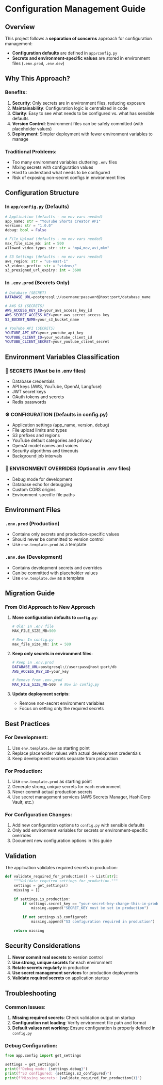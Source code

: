 # Configuration Management Guide

## Overview

This project follows a **separation of concerns** approach for configuration management:

- **Configuration defaults** are defined in `app/config.py`
- **Secrets and environment-specific values** are stored in environment files (`.env.prod`, `.env.dev`)

## Why This Approach?

### Benefits:
1. **Security**: Only secrets are in environment files, reducing exposure
2. **Maintainability**: Configuration logic is centralized in code
3. **Clarity**: Easy to see what needs to be configured vs. what has sensible defaults
4. **Version Control**: Environment files can be safely committed (with placeholder values)
5. **Deployment**: Simpler deployment with fewer environment variables to manage

### Traditional Problems:
- Too many environment variables cluttering `.env` files
- Mixing secrets with configuration values
- Hard to understand what needs to be configured
- Risk of exposing non-secret configs in environment files

## Configuration Structure

### In `app/config.py` (Defaults)
```python
# Application (defaults - no env vars needed)
app_name: str = "YouTube Shorts Creator API"
version: str = "1.0.0"
debug: bool = False

# File Upload (defaults - no env vars needed)
max_file_size_mb: int = 500
allowed_video_types_str: str = "mp4,mov,avi,mkv"

# S3 Settings (defaults - no env vars needed)
aws_region: str = "us-east-1"
s3_videos_prefix: str = "videos/"
s3_presigned_url_expiry: int = 3600
```

### In `.env.prod` (Secrets Only)
```bash
# Database (SECRET)
DATABASE_URL=postgresql://username:password@host:port/database_name

# AWS S3 (SECRETS)
AWS_ACCESS_KEY_ID=your_aws_access_key_id
AWS_SECRET_ACCESS_KEY=your_aws_secret_access_key
S3_BUCKET_NAME=your_s3_bucket_name

# YouTube API (SECRETS)
YOUTUBE_API_KEY=your_youtube_api_key
YOUTUBE_CLIENT_ID=your_youtube_client_id
YOUTUBE_CLIENT_SECRET=your_youtube_client_secret
```

## Environment Variables Classification

### 🔐 SECRETS (Must be in .env files)
- Database credentials
- API keys (AWS, YouTube, OpenAI, Langfuse)
- JWT secret keys
- OAuth tokens and secrets
- Redis passwords

### ⚙️ CONFIGURATION (Defaults in config.py)
- Application settings (app_name, version, debug)
- File upload limits and types
- S3 prefixes and regions
- YouTube default categories and privacy
- OpenAI model names and voices
- Security algorithms and timeouts
- Background job intervals

### 🔧 ENVIRONMENT OVERRIDES (Optional in .env files)
- Debug mode for development
- Database echo for debugging
- Custom CORS origins
- Environment-specific file paths

## Environment Files

### `.env.prod` (Production)
- Contains only secrets and production-specific values
- Should never be committed to version control
- Use `env.template.prod` as a template

### `.env.dev` (Development)
- Contains development secrets and overrides
- Can be committed with placeholder values
- Use `env.template.dev` as a template

## Migration Guide

### From Old Approach to New Approach

1. **Move configuration defaults to `config.py`**:
   ```python
   # Old: In .env file
   MAX_FILE_SIZE_MB=500
   
   # New: In config.py
   max_file_size_mb: int = 500
   ```

2. **Keep only secrets in environment files**:
   ```bash
   # Keep in .env.prod
   DATABASE_URL=postgresql://user:pass@host:port/db
   AWS_ACCESS_KEY_ID=your_key
   
   # Remove from .env.prod
   MAX_FILE_SIZE_MB=500  # Now in config.py
   ```

3. **Update deployment scripts**:
   - Remove non-secret environment variables
   - Focus on setting only the required secrets

## Best Practices

### For Development:
1. Use `env.template.dev` as starting point
2. Replace placeholder values with actual development credentials
3. Keep development secrets separate from production

### For Production:
1. Use `env.template.prod` as starting point
2. Generate strong, unique secrets for each environment
3. Never commit actual production secrets
4. Use secret management services (AWS Secrets Manager, HashiCorp Vault, etc.)

### For Configuration Changes:
1. Add new configuration options to `config.py` with sensible defaults
2. Only add environment variables for secrets or environment-specific overrides
3. Document new configuration options in this guide

## Validation

The application validates required secrets in production:

```python
def validate_required_for_production() -> List[str]:
    """Validate required settings for production."""
    settings = get_settings()
    missing = []
    
    if settings.is_production:
        if settings.secret_key == "your-secret-key-change-this-in-production":
            missing.append("SECRET_KEY must be set in production")
        
        if not settings.s3_configured:
            missing.append("S3 configuration required in production")
    
    return missing
```

## Security Considerations

1. **Never commit real secrets** to version control
2. **Use strong, unique secrets** for each environment
3. **Rotate secrets regularly** in production
4. **Use secret management services** for production deployments
5. **Validate required secrets** on application startup

## Troubleshooting

### Common Issues:

1. **Missing required secrets**: Check validation output on startup
2. **Configuration not loading**: Verify environment file path and format
3. **Default values not working**: Ensure configuration is properly defined in `config.py`

### Debug Configuration:
```python
from app.config import get_settings

settings = get_settings()
print(f"Debug mode: {settings.debug}")
print(f"S3 configured: {settings.s3_configured}")
print(f"Missing secrets: {validate_required_for_production()}")
``` 